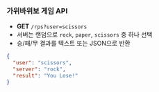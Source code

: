### 가위바위보 게임 API

- **GET** `/rps?user=scissors`
- 서버는 랜덤으로 `rock`, `paper`, `scissors` 중 하나 선택
- 승/패/무 결과를 텍스트 또는 JSON으로 반환

```json
{
  "user": "scissors",
  "server": "rock",
  "result": "You Lose!"
}
